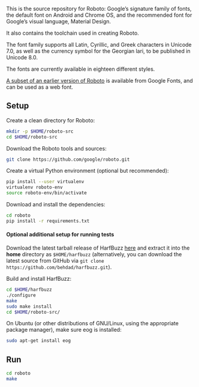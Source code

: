 This is the source repository for Roboto: Google’s signature family
of fonts, the default font on Android and Chrome OS, and the
recommended font for Google’s visual language, Material Design.

It also contains the toolchain used in creating Roboto.

The font family supports all Latin, Cyrillic, and Greek characters in
Unicode 7.0, as well as the currency symbol for the Georgian lari, to
be published in Unicode 8.0.

The fonts are currently available in eighteen different styles.

[A subset of an earlier version of Roboto](https://www.google.com/fonts/specimen/Roboto) is available from Google Fonts, and can be used as a web font.

## Setup

Create a clean directory for Roboto:

```bash
mkdir -p $HOME/roboto-src
cd $HOME/roboto-src
```

Download the Roboto tools and sources:

```bash
git clone https://github.com/google/roboto.git
```

Create a virtual Python environment (optional but recommended):

```bash
pip install --user virtualenv
virtualenv roboto-env
source roboto-env/bin/activate
```

Download and install the dependencies:

```bash
cd roboto
pip install -r requirements.txt
```

#### Optional additional setup for running tests

Download the latest tarball release of HarfBuzz
[here](http://www.freedesktop.org/wiki/Software/HarfBuzz/) and extract it into
the **home** directory as `$HOME/harfbuzz` (alternatively, you can download the
latest source from GitHub via
`git clone https://github.com/behdad/harfbuzz.git`).

Build and install HarfBuzz:

```bash
cd $HOME/harfbuzz
./configure
make
sudo make install
cd $HOME/roboto-src/
```

On Ubuntu (or other distributions of GNU/Linux, using the appropriate package
manager), make sure eog is installed:

```bash
sudo apt-get install eog
```

## Run

```bash
cd roboto
make
```
